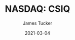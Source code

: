 ---
type: "report"
paper: "CSIQ_James_Tucker.pdf"
author: "James Tucker"
company: "Canadian Solar Inc."
date: "2021-03-04"
summary: "Canadian Solar Inc. is a solar power company that designs, develops, and manufactures key solar power products and modules through its MSS and Energy segments for a range of residential, commercial, and industrial applications. It has major production and power facilities in North and South America, Europe, Africa, the Middle East, and APAC"
title: "NASDAQ: CSIQ"
---